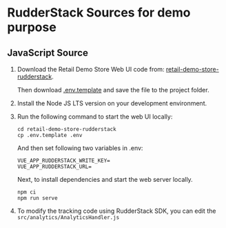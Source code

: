 # RudderStack Sources for demo purpose

## JavaScript Source

1. Download the Retail Demo Store Web UI code from: [retail-demo-store-rudderstack](https://github.com/fengxu1211/retail-demo-store-rudderstack).

   Then download [.env.template]() and save the file to the project folder.

2. Install the Node JS LTS version on your development environment.

3. Run the following command to start the web UI locally:
    ```
    cd retail-demo-store-rudderstack
    cp .env.template .env
    ```
    And then set following two variables in .env:
    ```
    VUE_APP_RUDDERSTACK_WRITE_KEY=
    VUE_APP_RUDDERSTACK_URL=
    ```
    Next, to install dependencies and start the web server locally.
    ```
    npm ci
    npm run serve
    ```
4. To modify the tracking code using  RudderStack SDK, you can edit the `src/analytics/AnalyticsHandler.js`
